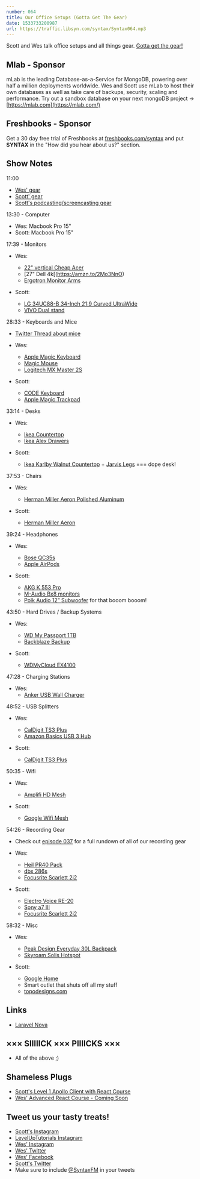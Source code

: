 ```yaml
---
number: 064
title: Our Office Setups (Gotta Get The Gear)
date: 1533733200987
url: https://traffic.libsyn.com/syntax/Syntax064.mp3
---
```


Scott and Wes talk office setups and all things gear. [Gotta get the gear!](https://www.youtube.com/watch?v=R3SFqV0hMyo)

## Mlab - Sponsor

mLab is the leading Database-as-a-Service for MongoDB, powering over half a million deployments worldwide. Wes and Scott use mLab to host their own databases as well as take care of backups, security, scaling and performance. Try out a sandbox database on your next mongoDB project → [https://mlab.com](https://mlab.com/)

## Freshbooks - Sponsor

Get a 30 day free trial of Freshbooks at [freshbooks.com/syntax](https://freshbooks.com/syntax) and put **SYNTAX** in the "How did you hear about us?" section.

## Show Notes

11:00

* [Wes' gear](https://wesbos.com/uses)
* [Scott' gear](https://www.leveluptutorials.com/mygear)
* [Scott's podcasting/screencasting gear](https://kit.com/leveluptutorials/podcasting-screencasting-gear)

13:30 - Computer

* Wes: Macbook Pro 15"
* Scott: Macbook Pro 15"

17:39 - Monitors

* Wes:
  * [22" vertical Cheap Acer](https://amzn.to/2vkXomG)
  * [27" Dell 4k[(https://amzn.to/2Mo3NnO)
  * [Ergotron Monitor Arms](https://amzn.to/2voS9CF)

* Scott: 
  * [LG 34UC88-B 34-Inch 21:9 Curved UltraWide](http://amzn.to/2F0sLsU)
  * [VIVO Dual stand](https://amzn.to/2AREOI2)

28:33 - Keyboards and Mice

* [Twitter Thread about mice](https://twitter.com/wesbos/status/1007671082915192834)

* Wes:
  * [Apple Magic Keyboard](https://amzn.to/2nhTx5M)
  * [Magic Mouse](https://amzn.to/2ATwRT4)
  * [Logitech MX Master 2S](https://amzn.to/2ALF7nR)

* Scott:
  * [CODE Keyboard](https://blog.codinghorror.com/the-code-keyboard/)
  * [Apple Magic Trackpad](https://www.amazon.com/Apple-Magic-Trackpad-2-MJ2R2LL/dp/B016QO5YWC/ref=sr_1_3?s=electronics&ie=UTF8&qid=1533676132&sr=1-3&keywords=Apple+Magic+Trackpad)

33:14 - Desks

* Wes:
  * [Ikea Countertop](https://www.ikea.com/ca/en/catalog/products/20274961/)
  * [Ikea Alex Drawers](https://www.ikea.com/ca/en/catalog/products/10373037/)

* Scott:
  * [Ikea Karlby Walnut Countertop](https://www.ikea.com/us/en/catalog/products/70335212/#/70335212) + [Jarvis Legs](https://www.amazon.com/Jarvis-Standing-Desk-Frame-Only/dp/B01N023V8B/ref=sr_1_1?ie=UTF8&qid=1533695529&sr=8-1&keywords=jarvis+legs) === dope desk!

37:53 - Chairs

* Wes:
  * [Herman Miller Aeron Polished Aluminum](http://www.amazon.com/gp/product/B000LTAO8S/ref=as_li_qf_sp_asin_il_tl?ie=UTF8&camp=1789&creative=9325&creativeASIN=B000LTAO8S&linkCode=as2&tag=webo080-20&linkId=6G4M6ZR4CYKT3TM5)

* Scott:
  * [Herman Miller Aeron](https://www.amazon.com/Herman-Miller-Chair-Size-Adjustable-Arms-lumbar/dp/B00TXS2FR6/ref=sr_1_1_sspa?ie=UTF8&qid=1533695947&sr=8-1-spons&keywords=Herman+Miller+Aeron&psc=1)

39:24 - Headphones

* Wes:
  * [Bose QC35s](https://amzn.to/2OOcY2y)
  * [Apple AirPods](https://www.apple.com/shop/product/MMEF2AM/A/airpods)

* Scott:
  * [AKG K 553 Pro](https://www.amazon.com/AKG-3280H00100-K-553-Pro/dp/B00X3MT7F6/ref=sr_1_1?ie=UTF8&qid=1533695990&sr=8-1&keywords=AKG+k553+Pro)
  * [M-Audio Bx8 monitors](https://www.amazon.com/M-Audio-BX8-D3-Powered-Reference/dp/B01J66ZEE0/ref=sr_1_1?ie=UTF8&qid=1533696043&sr=8-1&keywords=M-Audio+Bx8+monitors)
  * [Polk Audio 12” Subwoofer](https://www.amazon.com/Polk-Audio-12-Inch-Powered-Subwoofer/dp/B000092TT0/ref=sr_1_3?ie=UTF8&qid=1533696133&sr=8-3&keywords=polk+audio+12+subwoofer) for that booom booom!

43:50 - Hard Drives / Backup Systems

* Wes:
  * [WD My Passport 1TB](https://amzn.to/2AHKsg1)
  * [Backblaze Backup](https://secure.backblaze.com/r/008x60)

* Scott:
  * [WDMyCloud EX4100](https://www.amazon.com/EX4100-Diskless-Network-Attached-Storage/dp/B00TB8XMR0/ref=sr_1_1?s=electronics&ie=UTF8&qid=1533696680&sr=1-1&keywords=wd+mycloud+ex4100)


47:28 - Charging Stations

* Wes:
  * [Anker USB Wall Charger](https://amzn.to/2M0da13)

48:52 - USB Splitters

* Wes:
  * [CalDigit TS3 Plus](https://amzn.to/2voCKSP)
  * [Amazon Basics USB 3 Hub](https://amzn.to/2AMPHLo) 

* Scott:
  * [CalDigit TS3 Plus](https://amzn.to/2voCKSP)

50:35 - Wifi 

* Wes:
  * [Amplifi HD Mesh](https://amzn.to/2AMQrQG)

* Scott:
  * [Google Wifi Mesh](https://www.amazon.com/Google-WiFi-system-3-Pack-replacement/dp/B01MAW2294/ref=sr_1_1_sspa?s=electronics&ie=UTF8&qid=1533697191&sr=1-1-spons&keywords=Google+Wifi+Mesh&psc=1)

54:26 - Recording Gear 

* Check out [episode 037](https://syntax.fm/show/037/recording-screencasts-hardware-software-dos-and-don-ts) for a full rundown of all of our recording gear

* Wes:
  * [Heil PR40 Pack](https://amzn.to/2AIur9q)
  * [dbx 286s](https://www.amazon.com/dbx-286s-Microphone-Preamp-Processor/dp/B004LWH79A/ref=sr_1_2?s=electronics&ie=UTF8&qid=1533697367&sr=1-2&keywords=dbx286s)
  * [Focusrite Scarlett 2i2](https://www.amazon.com/Focusrite-Scarlett-Audio-Interface-Tools/dp/B01E6T56EA/ref=sr_1_3?s=electronics&ie=UTF8&qid=1533696603&sr=1-3&keywords=scarlett+2i2)

* Scott:
  * [Electro Voice RE-20](https://www.amazon.com/Electro-Voice-RE-20-Cardioid-Microphone/dp/B000Z7LLQ0/ref=sr_1_1?s=musical-instruments&ie=UTF8&qid=1533696508&sr=1-1&keywords=re20)
  * [Sony a7 III](https://www.amazon.com/Sony-Full-Frame-Mirrorless-Interchangeable-Lens-ILCE7M3/dp/B07B43WPVK/ref=sr_1_1?s=photo&ie=UTF8&qid=1533696572&sr=1-1&keywords=Sony+A7iii)
  * [Focusrite Scarlett 2i2](https://www.amazon.com/Focusrite-Scarlett-Audio-Interface-Tools/dp/B01E6T56EA/ref=sr_1_3?s=electronics&ie=UTF8&qid=1533696603&sr=1-3&keywords=scarlett+2i2)

58:32 - Misc

* Wes:
  * [Peak Design Everyday 30L Backpack](https://amzn.to/2Kw8hHk)
  * [Skyroam Solis Hotspot](https://amzn.to/2nhK4eo)

* Scott:
  * [Google Home](https://store.google.com/us/product/google_home?hl=en-US)
  * Smart outlet that shuts off all my stuff
  * [topodesigns.com](https://topodesigns.com/)

## Links
* [Laravel Nova](https://nova.laravel.com/)

## ××× SIIIIICK ××× PIIIICKS ×××

* All of the above ;)

## Shameless Plugs

* [Scott's Level 1 Apollo Client with React Course](https://www.leveluptutorials.com/tutorials/level-1-apollo-client-with-react)
* [Wes' Advanced React Course - Coming Soon](https://wesbos.com/courses)

## Tweet us your tasty treats!

* [Scott's Instagram](https://www.instagram.com/stolinski/)
* [LevelUpTutorials Instagram](https://www.instagram.com/LevelUpTutorials/)
* [Wes' Instagram](https://www.instagram.com/wesbos/)
* [Wes' Twitter](https://twitter.com/wesbos)
* [Wes' Facebook](https://www.facebook.com/wesbos.developer)
* [Scott's Twitter](https://twitter.com/stolinski)
* Make sure to include [@SyntaxFM](https://twitter.com/SyntaxFM) in your tweets
